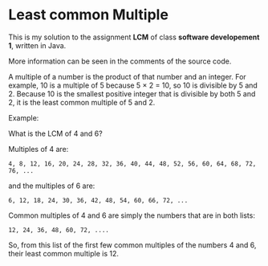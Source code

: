 # Least common Multiple

This is my solution to the assignment **LCM** of class **software developement 1**, written in Java.

More information can be seen in the comments of the source code.

A multiple of a number is the product of that number and an integer. For example, 10 is a multiple of 5 because 5 × 2 = 10, so 10 is divisible by 5 and 2. Because 10 is the smallest positive integer that is divisible by both 5 and 2, it is the least common multiple of 5 and 2.

Example: 

What is the LCM of 4 and 6?

Multiples of 4 are:

    4, 8, 12, 16, 20, 24, 28, 32, 36, 40, 44, 48, 52, 56, 60, 64, 68, 72, 76, ...

and the multiples of 6 are:

    6, 12, 18, 24, 30, 36, 42, 48, 54, 60, 66, 72, ...

Common multiples of 4 and 6 are simply the numbers that are in both lists:

    12, 24, 36, 48, 60, 72, ....

So, from this list of the first few common multiples of the numbers 4 and 6, their least common multiple is 12. 
